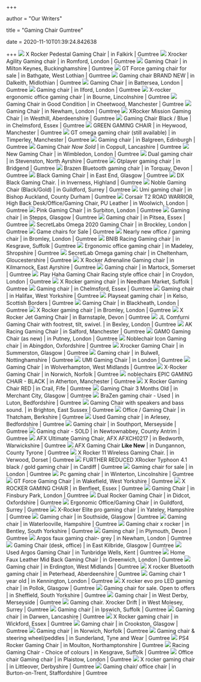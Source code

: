 +++
        
author = "Our Writers"
        
title = "Gaming Chair Gumtree"
        
date = 2020-11-10T01:39:24.842638
        
+++
[ ![](https://i.ebayimg.com/00/s/MTAyNFg3Njg=/z/kwQAAOSwyQVcx1Z-/$_86.JPG)](https://i.ebayimg.com/00/s/MTAyNFg3Njg=/z/kwQAAOSwyQVcx1Z-/$_86.JPG) X Rocker Pedestal Gaming Chair | in Falkirk | Gumtree
[ ![](https://i.ebayimg.com/00/s/MTAyNFg3Njg=/z/0oQAAOSwROteejdI/$_86.JPG)](https://i.ebayimg.com/00/s/MTAyNFg3Njg=/z/0oQAAOSwROteejdI/$_86.JPG) Xrocker Agility Gaming chair | in Romford, London | Gumtree
[ ![](https://i.ebayimg.com/00/s/ODAwWDYwMA==/z/0Y0AAOSw~rBds~-o/$_86.PNG)](https://i.ebayimg.com/00/s/ODAwWDYwMA==/z/0Y0AAOSw~rBds~-o/$_86.PNG) Gaming Chair | in Milton Keynes, Buckinghamshire | Gumtree
[ ![](https://i.ebayimg.com/00/s/MTAyNFg3Njg=/z/ssYAAOSwLSxetAks/$_86.JPG)](https://i.ebayimg.com/00/s/MTAyNFg3Njg=/z/ssYAAOSwLSxetAks/$_86.JPG) GT Force gaming chair for sale | in Bathgate, West Lothian | Gumtree
[ ![](https://i.ebayimg.com/00/s/MTAyNFg3Njg=/z/hW4AAOSw~1NfJHGa/$_86.JPG)](https://i.ebayimg.com/00/s/MTAyNFg3Njg=/z/hW4AAOSw~1NfJHGa/$_86.JPG) Gaming chair BRAND NEW | in Dalkeith, Midlothian | Gumtree
[ ![](https://i.ebayimg.com/00/s/MTAyNFg1NzY=/z/W60AAOSwYkdfOYgQ/$_86.JPG)](https://i.ebayimg.com/00/s/MTAyNFg1NzY=/z/W60AAOSwYkdfOYgQ/$_86.JPG) Gaming Chair | in Battersea, London | Gumtree
[ ![](https://i.ebayimg.com/00/s/MTAyNFg3Njg=/z/dbUAAOSwRXFffiwa/$_86.JPG)](https://i.ebayimg.com/00/s/MTAyNFg3Njg=/z/dbUAAOSwRXFffiwa/$_86.JPG) Gaming chair | in Ilford, London | Gumtree
[ ![](https://i.ebayimg.com/00/s/MTAyNFg3Njg=/z/cDYAAOSwlEZe6LCH/$_86.JPG)](https://i.ebayimg.com/00/s/MTAyNFg3Njg=/z/cDYAAOSwlEZe6LCH/$_86.JPG) X-rocker ergonomic office gaming chair | in Bourne, Lincolnshire | Gumtree
[ ![](https://i.ebayimg.com/00/s/MTAyNFgxMDI0/z/OyIAAOSwMnde6nvX/$_58.JPG)](https://i.ebayimg.com/00/s/MTAyNFgxMDI0/z/OyIAAOSwMnde6nvX/$_58.JPG) Gaming Chair in Good Condition | in Cheetwood, Manchester | Gumtree
[ ![](https://i.ebayimg.com/00/s/ODAwWDYwMA==/z/V~gAAOSwVaNdGG6Z/$_86.PNG)](https://i.ebayimg.com/00/s/ODAwWDYwMA==/z/V~gAAOSwVaNdGG6Z/$_86.PNG) Gaming Chair | in Newham, London | Gumtree
[ ![](https://i.ebayimg.com/00/s/MTAyNFg3Njg=/z/WogAAOSwnxlfTfNo/$_86.JPG)](https://i.ebayimg.com/00/s/MTAyNFg3Njg=/z/WogAAOSwnxlfTfNo/$_86.JPG) XRocker Mission Gaming Chair | in Westhill, Aberdeenshire | Gumtree
[ ![](https://i.ebayimg.com/00/s/NjQwWDQ4MA==/z/ZWUAAOSwZutfMAbu/$_58.JPG)](https://i.ebayimg.com/00/s/NjQwWDQ4MA==/z/ZWUAAOSwZutfMAbu/$_58.JPG) Gaming Chair Black / Blue | in Chelmsford, Essex | Gumtree
[ ![](https://i.ebayimg.com/00/s/MTAyNFgxMDI0/z/C5oAAOSwCf9e-Olx/$_86.JPG)](https://i.ebayimg.com/00/s/MTAyNFgxMDI0/z/C5oAAOSwCf9e-Olx/$_86.JPG) GREEN GAMING CHAIR | in Heywood, Manchester | Gumtree
[ ![](https://i.ebayimg.com/00/s/MTAyNFgxMDI0/z/oNcAAOSw3SNegi7u/$_86.JPG)](https://i.ebayimg.com/00/s/MTAyNFgxMDI0/z/oNcAAOSw3SNegi7u/$_86.JPG) GT omega gaming chair (still available) | in Timperley, Manchester | Gumtree
[ ![](https://i.ebayimg.com/00/s/MTAyNFg3Njg=/z/nGEAAOSwcjdffEbs/$_86.JPG)](https://i.ebayimg.com/00/s/MTAyNFg3Njg=/z/nGEAAOSwcjdffEbs/$_86.JPG) Gaming chair | in Balgreen, Edinburgh | Gumtree
[ ![](https://i.ebayimg.com/00/s/ODAwWDYwMA==/z/RFEAAOSw4ItfCaz4/$_86.PNG)](https://i.ebayimg.com/00/s/ODAwWDYwMA==/z/RFEAAOSw4ItfCaz4/$_86.PNG) Gaming Chair *Now Sold* | in Coppull, Lancashire | Gumtree
[ ![](https://i.ebayimg.com/00/s/ODAwWDYwMA==/z/VEkAAOSwpVxfJUN6/$_86.PNG)](https://i.ebayimg.com/00/s/ODAwWDYwMA==/z/VEkAAOSwpVxfJUN6/$_86.PNG) New Gaming Chair | in Wimbledon, London | Gumtree
[ ![](https://i.ebayimg.com/00/s/NjAwWDgwMA==/z/nOAAAOSwnA9fnBmf/$_86.PNG)](https://i.ebayimg.com/00/s/NjAwWDgwMA==/z/nOAAAOSwnA9fnBmf/$_86.PNG) Dual gaming chair | in Stevenston, North Ayrshire | Gumtree
[ ![](https://i.ebayimg.com/00/s/MTAyNFg3Njg=/z/tbkAAOSwhhJfJvix/$_58.JPG)](https://i.ebayimg.com/00/s/MTAyNFg3Njg=/z/tbkAAOSwhhJfJvix/$_58.JPG) Gtplayer gaming chair | in Bridgend | Gumtree
[ ![](https://i.ebayimg.com/00/s/MTAyNFg4MDc=/z/X8YAAOSwvJ9fnDvM/$_86.JPG)](https://i.ebayimg.com/00/s/MTAyNFg4MDc=/z/X8YAAOSwvJ9fnDvM/$_86.JPG) Brazen Bluetooth gaming chair | in Torquay, Devon | Gumtree
[ ![](https://i.ebayimg.com/00/s/ODAwWDYwMA==/z/~HQAAOSwgOdduFOT/$_86.PNG)](https://i.ebayimg.com/00/s/ODAwWDYwMA==/z/~HQAAOSwgOdduFOT/$_86.PNG) Black Gaming Chair | in East End, Glasgow | Gumtree
[ ![](https://i.ebayimg.com/00/s/ODAwWDYwMA==/z/GP4AAOSwR7JfFxbK/$_86.PNG)](https://i.ebayimg.com/00/s/ODAwWDYwMA==/z/GP4AAOSwR7JfFxbK/$_86.PNG) DX Black Gaming Chair. | in Inverness, Highland | Gumtree
[ ![](https://i.ebayimg.com/00/s/MTAyNFg0ODU=/z/iRgAAOSww~VeEdKh/$_86.JPG)](https://i.ebayimg.com/00/s/MTAyNFg0ODU=/z/iRgAAOSww~VeEdKh/$_86.JPG) Noble Gaming Chair (Black/Gold) | in Guildford, Surrey | Gumtree
[ ![](https://i.ebayimg.com/00/s/ODAwWDYwMA==/z/4o4AAOSwkbNfDKAZ/$_58.PNG)](https://i.ebayimg.com/00/s/ODAwWDYwMA==/z/4o4AAOSwkbNfDKAZ/$_58.PNG) Umi gaming chair | in Bishop Auckland, County Durham | Gumtree
[ ![](https://i.ebayimg.com/00/s/MTAyNFg3Njg=/z/CHUAAOSw3L1fFaUu/$_86.JPG)](https://i.ebayimg.com/00/s/MTAyNFg3Njg=/z/CHUAAOSw3L1fFaUu/$_86.JPG) Corsair T2 ROAD WARRIOR, High Back Desk/Office/Gaming Chair, PU Leather |  in Woolwich, London | Gumtree
[ ![](https://i.ebayimg.com/00/s/OTYwWDcxOQ==/z/-B8AAOSwNNVeNxyT/$_86.JPG)](https://i.ebayimg.com/00/s/OTYwWDcxOQ==/z/-B8AAOSwNNVeNxyT/$_86.JPG) Pink Gaming Chair | in Surbiton, London | Gumtree
[ ![](https://i.ebayimg.com/00/s/MTAyNFg3Njg=/z/EXAAAOSwcwJfkHaU/$_86.JPG)](https://i.ebayimg.com/00/s/MTAyNFg3Njg=/z/EXAAAOSwcwJfkHaU/$_86.JPG) Gaming chair | in Stepps, Glasgow | Gumtree
[ ![](https://i.ebayimg.com/00/s/MTAyNFg3Njg=/z/etsAAOSwThFe5eBd/$_86.JPG)](https://i.ebayimg.com/00/s/MTAyNFg3Njg=/z/etsAAOSwThFe5eBd/$_86.JPG) Gaming chair | in Pitsea, Essex | Gumtree
[ ![](https://i.ebayimg.com/00/s/MTAyNFg1NzM=/z/3wkAAOSwmTxfH7Qr/$_58.JPG)](https://i.ebayimg.com/00/s/MTAyNFg1NzM=/z/3wkAAOSwmTxfH7Qr/$_58.JPG) SecretLabs Omega 2020 Gaming Chair | in Brockley, London | Gumtree
[ ![](https://i.ebayimg.com/00/s/OTM0WDk2MA==/z/1doAAOSwuklfp90i/$_99.JPG)](https://i.ebayimg.com/00/s/OTM0WDk2MA==/z/1doAAOSwuklfp90i/$_99.JPG) Game chairs for Sale | Gumtree
[ ![](https://i.ebayimg.com/00/s/MTAyNFg3Njg=/z/roEAAOSwm9xfear8/$_86.JPG)](https://i.ebayimg.com/00/s/MTAyNFg3Njg=/z/roEAAOSwm9xfear8/$_86.JPG) Nearly new office / gaming chair | in Bromley, London | Gumtree
[ ![](https://i.ebayimg.com/00/s/MTAyNFgxMDI0/z/HfkAAOSwXvZfHYJx/$_86.JPG)](https://i.ebayimg.com/00/s/MTAyNFgxMDI0/z/HfkAAOSwXvZfHYJx/$_86.JPG) BNIB Racing Gaming chair | in Kesgrave, Suffolk | Gumtree
[ ![](https://i.ebayimg.com/00/s/MTAyNFg0NzI=/z/PRsAAOSwHlVfCFsj/$_86.JPG)](https://i.ebayimg.com/00/s/MTAyNFg0NzI=/z/PRsAAOSwHlVfCFsj/$_86.JPG) Ergonomic office gaming chair | in Madeley, Shropshire | Gumtree
[ ![](https://i.ebayimg.com/00/s/MTAyNFgxMDI0/z/7OQAAOSwRIleaV6q/$_86.JPG)](https://i.ebayimg.com/00/s/MTAyNFgxMDI0/z/7OQAAOSwRIleaV6q/$_86.JPG) SecretLab Omega gaming chair | in Cheltenham, Gloucestershire | Gumtree
[ ![](https://i.ebayimg.com/00/s/MTAyNFg3Njg=/z/12AAAOSwQLZeTTSQ/$_86.JPG)](https://i.ebayimg.com/00/s/MTAyNFg3Njg=/z/12AAAOSwQLZeTTSQ/$_86.JPG) X Rocker Adrenaline Gaming chair | in Kilmarnock, East Ayrshire | Gumtree
[ ![](https://i.ebayimg.com/00/s/ODAwWDYwMA==/z/l3AAAOSwHHtfqDsG/$_86.PNG)](https://i.ebayimg.com/00/s/ODAwWDYwMA==/z/l3AAAOSwHHtfqDsG/$_86.PNG) Gaming chair | in Martock, Somerset | Gumtree
[ ![](https://i.ebayimg.com/00/s/ODAwWDYwMA==/z/tjwAAOSwTFBfZgd7/$_86.PNG)](https://i.ebayimg.com/00/s/ODAwWDYwMA==/z/tjwAAOSwTFBfZgd7/$_86.PNG) Play Haha Gaming Chair Racing style office chair | in Croydon, London |  Gumtree
[ ![](https://i.ebayimg.com/00/s/MTAyNFg3Njg=/z/mKQAAOSwd0BfLlic/$_86.JPG)](https://i.ebayimg.com/00/s/MTAyNFg3Njg=/z/mKQAAOSwd0BfLlic/$_86.JPG) X Rocker gaming chair | in Needham Market, Suffolk | Gumtree
[ ![](https://i.ebayimg.com/00/s/ODAwWDQ1MA==/z/MfUAAOSwNEhfQki6/$_86.PNG)](https://i.ebayimg.com/00/s/ODAwWDQ1MA==/z/MfUAAOSwNEhfQki6/$_86.PNG) Gaming chair | in Chelmsford, Essex | Gumtree
[ ![](https://i.ebayimg.com/00/s/MTAyNFg3Njg=/z/Nm4AAOSwY3tbMQ2T/$_86.JPG)](https://i.ebayimg.com/00/s/MTAyNFg3Njg=/z/Nm4AAOSwY3tbMQ2T/$_86.JPG) Gaming chair | in Halifax, West Yorkshire | Gumtree
[ ![](https://i.ebayimg.com/00/s/MTAyNFg3Njg=/z/cVwAAOSwWXFb3LNU/$_86.JPG)](https://i.ebayimg.com/00/s/MTAyNFg3Njg=/z/cVwAAOSwWXFb3LNU/$_86.JPG) Playseat gaming chair | in Kelso, Scottish Borders | Gumtree
[ ![](https://i.ebayimg.com/00/s/MTAyNFg1NzY=/z/kMcAAOSwkC5flIGt/$_86.JPG)](https://i.ebayimg.com/00/s/MTAyNFg1NzY=/z/kMcAAOSwkC5flIGt/$_86.JPG) Gaming Chair | in Blackheath, London | Gumtree
[ ![](https://i.ebayimg.com/00/s/MTAyNFg3Njg=/z/dGIAAOSwVope3NBj/$_58.JPG)](https://i.ebayimg.com/00/s/MTAyNFg3Njg=/z/dGIAAOSwVope3NBj/$_58.JPG) X Rocker gaming chair | in Bromley, London | Gumtree
[ ![](https://i.ebayimg.com/00/s/MTAyNFg3Njg=/z/ixIAAOSwa31fDbU6/$_58.JPG)](https://i.ebayimg.com/00/s/MTAyNFg3Njg=/z/ixIAAOSwa31fDbU6/$_58.JPG) X Rocker Jet Gaming Chair | in Barnstaple, Devon | Gumtree
[ ![](https://i.ebayimg.com/00/s/MTAyNFgxMDI0/z/hoEAAOSwsu9fEueu/$_86.JPG)](https://i.ebayimg.com/00/s/MTAyNFgxMDI0/z/hoEAAOSwsu9fEueu/$_86.JPG) JL Comfurni Gaming Chair with footrest, tilt, swivel. | in Bexley, London |  Gumtree
[ ![](https://i.ebayimg.com/00/s/MTAyNFg3Njg=/z/GA8AAOSwmRZfdzMD/$_86.JPG)](https://i.ebayimg.com/00/s/MTAyNFg3Njg=/z/GA8AAOSwmRZfdzMD/$_86.JPG) AK Racing Gaming Chair | in Salford, Manchester | Gumtree
[ ![](https://i.ebayimg.com/00/s/ODAwWDYwMA==/z/SWwAAOSw9lZfTpWL/$_86.PNG)](https://i.ebayimg.com/00/s/ODAwWDYwMA==/z/SWwAAOSw9lZfTpWL/$_86.PNG) GAMO Gaming Chair (as new) | in Putney, London | Gumtree
[ ![](https://i.ebayimg.com/00/s/MTAyNFg2NTQ=/z/-FsAAOSwe7FfWpDk/$_86.JPG)](https://i.ebayimg.com/00/s/MTAyNFg2NTQ=/z/-FsAAOSwe7FfWpDk/$_86.JPG) Noblechair Icon Gaming chair | in Abingdon, Oxfordshire | Gumtree
[ ![](https://i.ebayimg.com/00/s/MTAyNFg3Njg=/z/H1sAAOSwPW9e3izX/$_58.JPG)](https://i.ebayimg.com/00/s/MTAyNFg3Njg=/z/H1sAAOSwPW9e3izX/$_58.JPG) Xrocker Gaming Chair | in Summerston, Glasgow | Gumtree
[ ![](https://i.ebayimg.com/00/s/ODAwWDYwMA==/z/Cg8AAOSwl2Ve~z1K/$_86.PNG)](https://i.ebayimg.com/00/s/ODAwWDYwMA==/z/Cg8AAOSwl2Ve~z1K/$_86.PNG) Gaming chair | in Bulwell, Nottinghamshire | Gumtree
[ ![](https://i.ebayimg.com/00/s/MTAyNFg2MjU=/z/k08AAOSwJn1fLAID/$_86.JPG)](https://i.ebayimg.com/00/s/MTAyNFg2MjU=/z/k08AAOSwJn1fLAID/$_86.JPG) UMI Gaming Chair | in London | Gumtree
[ ![](https://i.ebayimg.com/00/s/MTAyNFg3Njg=/z/1WQAAOSw~xFfMvze/$_86.JPG)](https://i.ebayimg.com/00/s/MTAyNFg3Njg=/z/1WQAAOSw~xFfMvze/$_86.JPG) Gaming Chair | in Wolverhampton, West Midlands | Gumtree
[ ![](https://i.ebayimg.com/00/s/ODAwWDQ1MA==/z/XyQAAOSwmyBfXy5z/$_86.PNG)](https://i.ebayimg.com/00/s/ODAwWDQ1MA==/z/XyQAAOSwmyBfXy5z/$_86.PNG) X-Rocker Gaming Chair | in Norwich, Norfolk | Gumtree
[ ![](https://i.ebayimg.com/00/s/MTAyNFg3Njg=/z/qWEAAOSwm8ZfM9zl/$_86.JPG)](https://i.ebayimg.com/00/s/MTAyNFg3Njg=/z/qWEAAOSwm8ZfM9zl/$_86.JPG) noblechairs EPIC GAMING CHAIR - BLACK | in Atherton, Manchester | Gumtree
[ ![](https://i.ebayimg.com/00/s/MTAyNFg3Njg=/z/IjEAAOSw2ZhfW97C/$_86.JPG)](https://i.ebayimg.com/00/s/MTAyNFg3Njg=/z/IjEAAOSw2ZhfW97C/$_86.JPG) X Rocker Gaming Chair RED | in Crail, Fife | Gumtree
[ ![](https://i.ebayimg.com/00/s/MTAyNFg3Njg=/z/lVkAAOSwRXFffGSF/$_86.JPG)](https://i.ebayimg.com/00/s/MTAyNFg3Njg=/z/lVkAAOSwRXFffGSF/$_86.JPG) Gaming Chair 3 Months Old | in Merchant City, Glasgow | Gumtree
[ ![](https://i.ebayimg.com/00/s/MTAyNFg0OTg=/z/BwIAAOSw~5ReKEA~/$_86.JPG)](https://i.ebayimg.com/00/s/MTAyNFg0OTg=/z/BwIAAOSw~5ReKEA~/$_86.JPG) BraZen gaming chair - Used | in Luton, Bedfordshire | Gumtree
[ ![](https://i.ebayimg.com/00/s/ODAwWDUwMg==/z/L3sAAOSw2kZfHYwx/$_86.PNG)](https://i.ebayimg.com/00/s/ODAwWDUwMg==/z/L3sAAOSw2kZfHYwx/$_86.PNG) Gaming Chair with speakers and bass sound. | in Brighton, East Sussex |  Gumtree
[ ![](https://i.ebayimg.com/00/s/MTAyNFg3Njg=/z/dJIAAOSwuoZffjTI/$_86.JPG)](https://i.ebayimg.com/00/s/MTAyNFg3Njg=/z/dJIAAOSwuoZffjTI/$_86.JPG) Office / Gaming Chair | in Thatcham, Berkshire | Gumtree
[ ![](https://i.ebayimg.com/00/s/MTAyNFgxMDI0/z/J~sAAOSwCK1fEXHJ/$_86.JPG)](https://i.ebayimg.com/00/s/MTAyNFgxMDI0/z/J~sAAOSwCK1fEXHJ/$_86.JPG) Used Gaming chair | in Arlesey, Bedfordshire | Gumtree
[ ![](https://i.ebayimg.com/00/s/MTAyNFg3Njg=/z/lkkAAOSwyc5dpg0u/$_86.JPG)](https://i.ebayimg.com/00/s/MTAyNFg3Njg=/z/lkkAAOSwyc5dpg0u/$_86.JPG) Gaming chair | in Southport, Merseyside | Gumtree
[ ![](https://i.ebayimg.com/00/s/MTAyNFg3Njg=/z/XAsAAOSw8WJfT1DF/$_86.JPG)](https://i.ebayimg.com/00/s/MTAyNFg3Njg=/z/XAsAAOSw8WJfT1DF/$_86.JPG) Gaming chair - SOLD | in Newtownabbey, County Antrim | Gumtree
[ ![](https://i.ebayimg.com/00/s/MTAyNFg3Njg=/z/xDAAAOSwkf1fNWYu/$_86.JPG)](https://i.ebayimg.com/00/s/MTAyNFg3Njg=/z/xDAAAOSwkf1fNWYu/$_86.JPG) AFX Ultimate Gaming Chair, AFX AFXCH0217 | in Bedworth, Warwickshire |  Gumtree
[ ![](https://i.ebayimg.com/00/s/MTAyNFg3Njg=/z/GfkAAOSwxjtfFBBA/$_86.JPG)](https://i.ebayimg.com/00/s/MTAyNFg3Njg=/z/GfkAAOSwxjtfFBBA/$_86.JPG) AFX Gaming Chair **Like New** | in Dungannon, County Tyrone | Gumtree
[ ![](https://i.ebayimg.com/00/s/MTAyNFg3Njg=/z/VbMAAOSwHwReUq18/$_86.JPG)](https://i.ebayimg.com/00/s/MTAyNFg3Njg=/z/VbMAAOSwHwReUq18/$_86.JPG) X Rocker 11 Wireless Gaming Chair. | in Verwood, Dorset | Gumtree
[ ![](https://i.ebayimg.com/00/s/MTAyNFg0NzM=/z/BTEAAOSwk5FdvvK5/$_86.JPG)](https://i.ebayimg.com/00/s/MTAyNFg0NzM=/z/BTEAAOSwk5FdvvK5/$_86.JPG) FURTHER REDUCED XRocker Typhoon 4.1 black / gold gaming chair | in Cardiff  | Gumtree
[ ![](https://i.ebayimg.com/00/s/NzY4WDEwMjQ=/z/hdoAAOSwSPFfbSOY/$_58.JPG)](https://i.ebayimg.com/00/s/NzY4WDEwMjQ=/z/hdoAAOSwSPFfbSOY/$_58.JPG) Gaming chair for sale | in London | Gumtree
[ ![](https://i.ebayimg.com/00/s/ODAwWDYwMA==/z/ZggAAOSwQV1fgISu/$_86.PNG)](https://i.ebayimg.com/00/s/ODAwWDYwMA==/z/ZggAAOSwQV1fgISu/$_86.PNG) Pc gaming chair | in Winterton, Lincolnshire | Gumtree
[ ![](https://i.ebayimg.com/00/s/MTAyNFg3Njg=/z/F6UAAOSwfZVfQs~Z/$_86.JPG)](https://i.ebayimg.com/00/s/MTAyNFg3Njg=/z/F6UAAOSwfZVfQs~Z/$_86.JPG) GT Force Gaming Chair | in Wakefield, West Yorkshire | Gumtree
[ ![](https://i.ebayimg.com/00/s/MTAyNFg3Njg=/z/z1gAAOSw2IRevlSJ/$_86.JPG)](https://i.ebayimg.com/00/s/MTAyNFg3Njg=/z/z1gAAOSw2IRevlSJ/$_86.JPG) X ROCKER GAMING CHAIR | in Benfleet, Essex | Gumtree
[ ![](https://i.ebayimg.com/00/s/MTAyNFg3Njg=/z/p2kAAOSwnopfkFDR/$_86.JPG)](https://i.ebayimg.com/00/s/MTAyNFg3Njg=/z/p2kAAOSwnopfkFDR/$_86.JPG) Gaming Chair | in Finsbury Park, London | Gumtree
[ ![](https://i.ebayimg.com/00/s/MTAyNFg3Njg=/z/rRAAAOSwx5pfC24N/$_86.JPG)](https://i.ebayimg.com/00/s/MTAyNFg3Njg=/z/rRAAAOSwx5pfC24N/$_86.JPG) Dual Rocker Gaming Chair | in Didcot, Oxfordshire | Gumtree
[ ![](https://i.ebayimg.com/00/s/MTAyNFg3Njg=/z/by4AAOSwrHNeyTTP/$_86.JPG)](https://i.ebayimg.com/00/s/MTAyNFg3Njg=/z/by4AAOSwrHNeyTTP/$_86.JPG) Ergonomic Office/Gaming Chair | in Guildford, Surrey | Gumtree
[ ![](https://i.ebayimg.com/00/s/MTAyNFg3Njg=/z/yFgAAOSwo8te6HKS/$_58.JPG)](https://i.ebayimg.com/00/s/MTAyNFg3Njg=/z/yFgAAOSwo8te6HKS/$_58.JPG) X-Rocker Elite pro gaming chair | in Yateley, Hampshire | Gumtree
[ ![](https://i.ebayimg.com/00/s/ODAwWDYwMA==/z/3K0AAOSwNg1fh9xu/$_86.PNG)](https://i.ebayimg.com/00/s/ODAwWDYwMA==/z/3K0AAOSwNg1fh9xu/$_86.PNG) Gaming chair | in Southside, Glasgow | Gumtree
[ ![](https://i.ebayimg.com/00/s/MTAyNFg3Njg=/z/ISwAAOSwxFhfpXsJ/$_58.JPG)](https://i.ebayimg.com/00/s/MTAyNFg3Njg=/z/ISwAAOSwxFhfpXsJ/$_58.JPG) Gaming chair | in Waterlooville, Hampshire | Gumtree
[ ![](https://i.ebayimg.com/00/s/MTAyNFg3Njg=/z/hLAAAOSwkOVfAI28/$_58.JPG)](https://i.ebayimg.com/00/s/MTAyNFg3Njg=/z/hLAAAOSwkOVfAI28/$_58.JPG) Gaming chair x rocker | in Bentley, South Yorkshire | Gumtree
[ ![](https://i.ebayimg.com/00/s/ODAwWDc3Ng==/z/U-gAAOSwrzBduOMT/$_86.PNG)](https://i.ebayimg.com/00/s/ODAwWDc3Ng==/z/U-gAAOSwrzBduOMT/$_86.PNG) Gaming chair | in Plymouth, Devon | Gumtree
[ ![](https://i.ebayimg.com/00/s/MTAyNFg3Njg=/z/akYAAOSwJLVfAJCO/$_86.JPG)](https://i.ebayimg.com/00/s/MTAyNFg3Njg=/z/akYAAOSwJLVfAJCO/$_86.JPG) Argos faux gaming chair- grey | in Newham, London | Gumtree
[ ![](https://i.ebayimg.com/00/s/MTAyNFg3Njg=/z/gV0AAOSwFVBfkfrO/$_86.JPG)](https://i.ebayimg.com/00/s/MTAyNFg3Njg=/z/gV0AAOSwFVBfkfrO/$_86.JPG) Gaming Chair (desk, office) | in East Kilbride, Glasgow | Gumtree
[ ![](https://i.ebayimg.com/00/s/NjEzWDYxNQ==/z/5M0AAOSwGdJe-1Hg/$_86.JPG)](https://i.ebayimg.com/00/s/NjEzWDYxNQ==/z/5M0AAOSwGdJe-1Hg/$_86.JPG) Used Argos Gaming Chair | in Tunbridge Wells, Kent | Gumtree
[ ![](https://i.ebayimg.com/00/s/MTAyNFg3Njg=/z/KGUAAOSw0SZfL2Aa/$_86.JPG)](https://i.ebayimg.com/00/s/MTAyNFg3Njg=/z/KGUAAOSw0SZfL2Aa/$_86.JPG) Home Faux Leather Mid Back Gaming Chair | in Greenwich, London | Gumtree
[ ![](https://i.ebayimg.com/00/s/MTAyNFg0NzM=/z/fS0AAOSwckFfnDHI/$_86.JPG)](https://i.ebayimg.com/00/s/MTAyNFg0NzM=/z/fS0AAOSwckFfnDHI/$_86.JPG) Gaming chair | in Erdington, West Midlands | Gumtree
[ ![](https://i.ebayimg.com/00/s/MTAyNFg3Njg=/z/NqYAAOSwEShc4EzW/$_86.JPG)](https://i.ebayimg.com/00/s/MTAyNFg3Njg=/z/NqYAAOSwEShc4EzW/$_86.JPG) X rocker Bluetooth gaming chair | in Peterhead, Aberdeenshire | Gumtree
[ ![](https://i.ebayimg.com/00/s/MTAyNFg2MTg=/z/hSMAAOSwLUJdcTzN/$_86.JPG)](https://i.ebayimg.com/00/s/MTAyNFg2MTg=/z/hSMAAOSwLUJdcTzN/$_86.JPG) Gaming chair 1 year old | in Kennington, London | Gumtree
[ ![](https://i.ebayimg.com/00/s/MTAyNFg3Njg=/z/LRMAAOSwiIxfL~uj/$_58.JPG)](https://i.ebayimg.com/00/s/MTAyNFg3Njg=/z/LRMAAOSwiIxfL~uj/$_58.JPG) X rocker evo pro LED gaming chair | in Pollok, Glasgow | Gumtree
[ ![](https://i.ebayimg.com/00/s/MTAyNFg3Njg=/z/Q-MAAOSwMbZfmrV0/$_86.JPG)](https://i.ebayimg.com/00/s/MTAyNFg3Njg=/z/Q-MAAOSwMbZfmrV0/$_86.JPG) Gaming chair for sale. Open to offers | in Sheffield, South Yorkshire |  Gumtree
[ ![](https://i.ebayimg.com/00/s/MTAyNFg3Njg=/z/7KMAAOSwiflfkdC8/$_86.JPG)](https://i.ebayimg.com/00/s/MTAyNFg3Njg=/z/7KMAAOSwiflfkdC8/$_86.JPG) Gaming chair | in West Derby, Merseyside | Gumtree
[ ![](https://i.ebayimg.com/00/s/MTAyNFg3Njg=/z/MdkAAOSwkjlfDHI3/$_86.JPG)](https://i.ebayimg.com/00/s/MTAyNFg3Njg=/z/MdkAAOSwkjlfDHI3/$_86.JPG) Gaming chair. Xrocker Drift | in West Molesey, Surrey | Gumtree
[ ![](https://i.ebayimg.com/00/s/MTAyNFg3Njg=/z/cOkAAOSwAgpfR2wV/$_86.JPG)](https://i.ebayimg.com/00/s/MTAyNFg3Njg=/z/cOkAAOSwAgpfR2wV/$_86.JPG) Gaming chair | in Ipswich, Suffolk | Gumtree
[ ![](https://i.ebayimg.com/00/s/MTAyNFg1NzU=/z/vvwAAOSwe5FfEL2j/$_58.JPG)](https://i.ebayimg.com/00/s/MTAyNFg1NzU=/z/vvwAAOSwe5FfEL2j/$_58.JPG) Gaming chair | in Darwen, Lancashire | Gumtree
[ ![](https://i.ebayimg.com/00/s/ODAwWDM3OA==/z/L6UAAOSwcrJeNVEN/$_86.PNG)](https://i.ebayimg.com/00/s/ODAwWDM3OA==/z/L6UAAOSwcrJeNVEN/$_86.PNG) X Rocker gaming chair | in Wickford, Essex | Gumtree
[ ![](https://i.ebayimg.com/00/s/OTAxWDgyOA==/z/NkEAAOSw5jlefGE0/$_58.JPG)](https://i.ebayimg.com/00/s/OTAxWDgyOA==/z/NkEAAOSw5jlefGE0/$_58.JPG) Gaming chair | in Crookston, Glasgow | Gumtree
[ ![](https://i.ebayimg.com/00/s/MTAyNFg3Njg=/z/kxEAAOSw595dUE00/$_86.JPG)](https://i.ebayimg.com/00/s/MTAyNFg3Njg=/z/kxEAAOSw595dUE00/$_86.JPG) Gaming chair | in Norwich, Norfolk | Gumtree
[ ![](https://i.ebayimg.com/00/s/MTAyNFg2ODM=/z/r9kAAOSwWFlfBOdw/$_86.JPG)](https://i.ebayimg.com/00/s/MTAyNFg2ODM=/z/r9kAAOSwWFlfBOdw/$_86.JPG) Gaming chair & steering wheel/peddles | in Sunderland, Tyne and Wear |  Gumtree
[ ![](https://i.ebayimg.com/00/s/NTY4WDU2MQ==/z/NYMAAOSwTjRfeLbQ/$_86.JPG)](https://i.ebayimg.com/00/s/NTY4WDU2MQ==/z/NYMAAOSwTjRfeLbQ/$_86.JPG) PS4 Rocker Gaming Chair | in Moulton, Northamptonshire | Gumtree
[ ![](https://i.ebayimg.com/00/s/OTUyWDEwMjQ=/z/WS0AAOSw83Be-z1x/$_86.JPG)](https://i.ebayimg.com/00/s/OTUyWDEwMjQ=/z/WS0AAOSw83Be-z1x/$_86.JPG) Racing Gaming Chair - Choice of colours | in Kesgrave, Suffolk | Gumtree
[ ![](https://i.ebayimg.com/00/s/MTAyNFg3MzA=/z/K68AAOSwPkxfeHZV/$_86.JPG)](https://i.ebayimg.com/00/s/MTAyNFg3MzA=/z/K68AAOSwPkxfeHZV/$_86.JPG) Office chair Gaming chair | in Plaistow, London | Gumtree
[ ![](https://i.ebayimg.com/00/s/MTAyNFg3Njg=/z/p1IAAOSwAfFfAGgF/$_86.JPG)](https://i.ebayimg.com/00/s/MTAyNFg3Njg=/z/p1IAAOSwAfFfAGgF/$_86.JPG) X rocker gaming chair | in Littleover, Derbyshire | Gumtree
[ ![](https://i.ebayimg.com/00/s/MTAyNFg2Njg=/z/LG8AAOSwrF1fV1H7/$_86.JPG)](https://i.ebayimg.com/00/s/MTAyNFg2Njg=/z/LG8AAOSwrF1fV1H7/$_86.JPG) Gaming chair/ office chair | in Burton-on-Trent, Staffordshire | Gumtree
